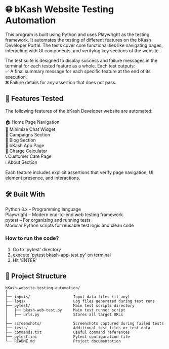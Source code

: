# 🌐 bKash Website Testing Automation
This program is built using Python and uses Playwright as the testing framework. It automates the testing of different features on the bKash Developer Portal. The tests cover core functionalities like navigating pages, interacting with UI components, and verifying key sections of the website.

The test suite is designed to display success and failure messages in the terminal for each tested feature as a whole. Each test outputs:  
✅ A final summary message for each specific feature at the end of its execution.  
❌ Failure details for any assertion that does not pass.  


## 🚀 Features Tested
The following features of the bKash Developer website are automated:<br><br>
🏠 Home Page Navigation<br>
💬 Minimize Chat Widget<br>
📣 Campaigns Section<br>
📰 Blog Section<br>
📱 bKash App Page<br>
🧮 Charge Calculator<br>
📞 Customer Care Page<br>
ℹ️ About Section


Each feature includes explicit assertions that verify page navigation, UI element presence, and interactions.  

## 🛠️ Built With
Python 3.x – Programming language  
Playwright – Modern end-to-end web testing framework  
pytest – For organizing and running tests  
Modular Python scripts for reusable test logic and clean code  

### How to run the code?
1. Go to 'pytest' directory <br>
2. execute 'pytest bkash-app-test.py' on terminal <br>
3. Hit 'ENTER'  <br>

## 📂 Project Structure

```text
bKash-website-testing-automation/
│
├── inputs/                   Input data files (if any)
├── logs/                     Log files generated during test runs
├── pytest/                   Main test scripts directory
│   ├── bkash-web-test.py     Main test runner script
│   ├── urls.py               Stores all target URLs
│
├── screenshots/              Screenshots captured during failed tests
├── tests/                    Additional test files or test data
├── commands.txt              Useful command references
├── pytest.ini                Pytest configuration file
└── README.md                 Project documentation





